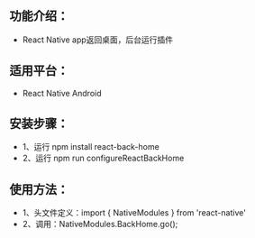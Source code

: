 ## 功能介绍：
- React Native app返回桌面，后台运行插件

## 适用平台：
- React Native Android

## 安装步骤：
- 1、运行 npm install react-back-home
- 2、运行 npm run configureReactBackHome

## 使用方法：
- 1、头文件定义：import { NativeModules } from 'react-native'
- 2、调用：NativeModules.BackHome.go();
